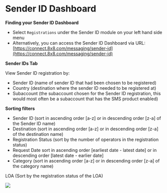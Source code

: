 # Sender ID Dashboard

**Finding your Sender ID Dashboard**

* Select `Registrations` under the Sender ID module on your left hand side menu
* Alternatively, you can access the Sender ID Dashboard via URL: [https://connect.8x8.com/messaging/sender-id](https://connect.8x8.com/messaging/sender-id)

**Sender IDs Tab**  

View Sender ID registration by:

* Sender ID (name of sender ID that had been chosen to be registered)
* Country (destination where the sender ID needed to be registered at)
* Subaccount (the subaccount chosen for the Sender ID registration, this would most often be a subaccount that has the SMS product enabled)

**Sorting filters**

* Sender ID (sort in ascending order [a-z] or in descending order [z-a] of the Sender ID name)
* Destination (sort in ascending order [a-z] or in descending order [z-a] of the destination name)
* Registration Status (sort by the number of operators in the registration status)
* Request Date sort in ascending order [earliest date - latest date] or in descending order [latest date - earlier date]
* Category (sort in ascending order [a-z] or in descending order [z-a] of the category name)  

LOA (Sort by the registration status of the LOA)

![](../images/bb3ebb967667fb19202b5bb4bd65f2c8c1b8d9c5c914d25f9b3b7a9bb8451afd-Sender_ID_Dashboard.png)
